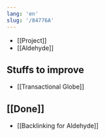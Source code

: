 ```yaml
---
lang: 'en'
slug: '/84776A'
---
```


- [[Project]]
- [[Aldehyde]]

## Stuffs to improve

- [[Transactional Globe]]

## [[Done]]

- [[Backlinking for Aldehyde]]
